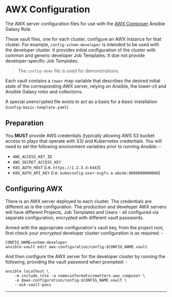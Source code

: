 # AWX Configuration
The AWX server configuration files for use with the [AWX Composer] Ansible
Galaxy Role.

These vault files, one for each cluster, configure an AWX instance
for that cluster. For example, `config-xchem-developer` is intended to be used
with the developer cluster. It provides initial configuration of the cluster
with common and generic developer Job Templates. It doe not provide
developer-specific Job Templates.

>   The `config-demo` file is used for demonstrations.

Each vault contains a `tower` map variable that describes
the desired initial state of the corresponding AWX server, relying on
Ansible, the tower-cli and Ansible Galaxy roles and collections.

A special unencrypted file exists to act as a basis for a *basic* installation
(`config-basic-template.yaml`).

## Preparation
You **MUST** provide AWS credentials (typically allowing AWS S3
bucket access to plays that operate with S3) and Kubernetes credentials.
You will need to set the following environment variables prior to running
Ansible: -

-   `AWS_ACCESS_KEY_ID`
-   `AWS_SECRET_ACCESS_KEY`
-   `K8S_AUTH_HOST` (i.e. `https://1.2.3.4:6443`)
-   `K8S_AUTH_API_KEY` (i.e. `kubeconfig-user-xvgfv.a-abcde:0000000000000`)

## Configuring AWX
There is an AWX server deployed to each cluster. The credentials are different
as is the configuration. The production and developer AWX servers will have
different Projects, Job Templates and Users - all configured via separate
configuration, encrypted with different vault passwords.

Armed with the appropriate configuration's vault key, from the project root,
first check your _encrypted_ developer cluster configuration is as required: -

    CONFIG_NAME=xchem-developer
    ansible-vault edit awx-configuration/config-$CONFIG_NAME.vault

And then configure the AWX server for the developer cluster by running
the following, providing the vault password when prompted: -

    ansible localhost \
        -m include_role -a name=informaticsmatters.awx_composer \
        -e @awx-configuration/config-$CONFIG_NAME.vault \
        --ask-vault-pass

---

[awx composer]: https://github.com/InformaticsMatters/ansible-role-awx-composer
